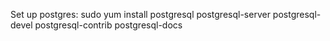 Set up postgres:
sudo yum install postgresql postgresql-server postgresql-devel postgresql-contrib postgresql-docs
